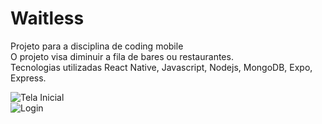 # Waitless
Projeto para a disciplina de coding mobile <br>
O projeto visa diminuir a fila de bares ou restaurantes.<br>
Tecnologias utilizadas React Native, Javascript, Nodejs, MongoDB, Expo, Express.<br>

![Tela Inicial](https://github.com/Emerson05/Waitless/assets/61097794/a00b6434-76e8-4ab2-818c-3a3ea6fbb523)<br>
![Login](https://github.com/Emerson05/Waitless/assets/61097794/55046819-6333-41a3-a206-45fd128b8b99)
